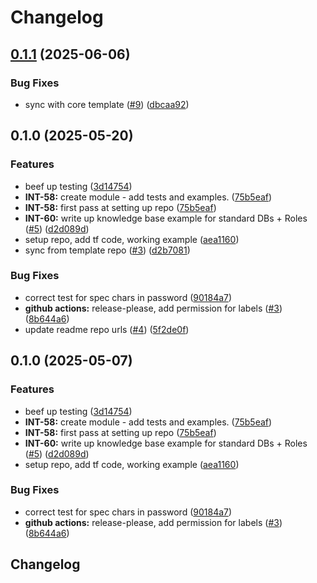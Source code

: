 # Changelog

## [0.1.1](https://github.com/masterpointio/terraform-postgres-config-dbs-users-roles/compare/v0.1.0...v0.1.1) (2025-06-06)


### Bug Fixes

* sync with core template ([#9](https://github.com/masterpointio/terraform-postgres-config-dbs-users-roles/issues/9)) ([dbcaa92](https://github.com/masterpointio/terraform-postgres-config-dbs-users-roles/commit/dbcaa92e1e4e0c99a072245c4032328f9cf919c1))

## 0.1.0 (2025-05-20)


### Features

* beef up testing ([3d14754](https://github.com/masterpointio/terraform-postgres-config-dbs-users-roles/commit/3d147540644b99a3fcd895f1b3fd9676b0db6a06))
* **INT-58:** create module - add tests and examples. ([75b5eaf](https://github.com/masterpointio/terraform-postgres-config-dbs-users-roles/commit/75b5eaff49667e302fab3a856451690282603600))
* **INT-58:** first pass at setting up repo ([75b5eaf](https://github.com/masterpointio/terraform-postgres-config-dbs-users-roles/commit/75b5eaff49667e302fab3a856451690282603600))
* **INT-60:** write up knowledge base example for standard DBs + Roles ([#5](https://github.com/masterpointio/terraform-postgres-config-dbs-users-roles/issues/5)) ([d2d089d](https://github.com/masterpointio/terraform-postgres-config-dbs-users-roles/commit/d2d089d55599b6ae3a319d64ef05c58f1a18bcfb))
* setup repo, add tf code, working example ([aea1160](https://github.com/masterpointio/terraform-postgres-config-dbs-users-roles/commit/aea1160c62e2489bc6ad2c2fbb925e665f16755d))
* sync from template repo ([#3](https://github.com/masterpointio/terraform-postgres-config-dbs-users-roles/issues/3)) ([d2b7081](https://github.com/masterpointio/terraform-postgres-config-dbs-users-roles/commit/d2b7081b120d81e82313b90d89b00ce8e94e477a))


### Bug Fixes

* correct test for spec chars in password ([90184a7](https://github.com/masterpointio/terraform-postgres-config-dbs-users-roles/commit/90184a7e657baf1519ef5ab8c47384c191ec2d6b))
* **github actions:** release-please, add permission for labels ([#3](https://github.com/masterpointio/terraform-postgres-config-dbs-users-roles/issues/3)) ([8b644a6](https://github.com/masterpointio/terraform-postgres-config-dbs-users-roles/commit/8b644a61c7cad6d07ff97657a5bd38e7a160554a))
* update readme repo urls ([#4](https://github.com/masterpointio/terraform-postgres-config-dbs-users-roles/issues/4)) ([5f2de0f](https://github.com/masterpointio/terraform-postgres-config-dbs-users-roles/commit/5f2de0f9161e464b6d82846bab1d36f7fffb8664))

## 0.1.0 (2025-05-07)


### Features

* beef up testing ([3d14754](https://github.com/masterpointio/terraform-postgres-automation/commit/3d147540644b99a3fcd895f1b3fd9676b0db6a06))
* **INT-58:** create module - add tests and examples. ([75b5eaf](https://github.com/masterpointio/terraform-postgres-automation/commit/75b5eaff49667e302fab3a856451690282603600))
* **INT-58:** first pass at setting up repo ([75b5eaf](https://github.com/masterpointio/terraform-postgres-automation/commit/75b5eaff49667e302fab3a856451690282603600))
* **INT-60:** write up knowledge base example for standard DBs + Roles ([#5](https://github.com/masterpointio/terraform-postgres-automation/issues/5)) ([d2d089d](https://github.com/masterpointio/terraform-postgres-automation/commit/d2d089d55599b6ae3a319d64ef05c58f1a18bcfb))
* setup repo, add tf code, working example ([aea1160](https://github.com/masterpointio/terraform-postgres-automation/commit/aea1160c62e2489bc6ad2c2fbb925e665f16755d))


### Bug Fixes

* correct test for spec chars in password ([90184a7](https://github.com/masterpointio/terraform-postgres-automation/commit/90184a7e657baf1519ef5ab8c47384c191ec2d6b))
* **github actions:** release-please, add permission for labels ([#3](https://github.com/masterpointio/terraform-postgres-automation/issues/3)) ([8b644a6](https://github.com/masterpointio/terraform-postgres-automation/commit/8b644a61c7cad6d07ff97657a5bd38e7a160554a))

## Changelog
